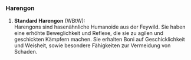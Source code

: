 
### **Harengon**

1. **Standard Harengon** (WBtW):  
   Harengons sind hasenähnliche Humanoide aus der Feywild. Sie haben eine erhöhte Beweglichkeit und Reflexe, die sie zu agilen und geschickten Kämpfern machen. Sie erhalten Boni auf Geschicklichkeit und Weisheit, sowie besondere Fähigkeiten zur Vermeidung von Schaden.